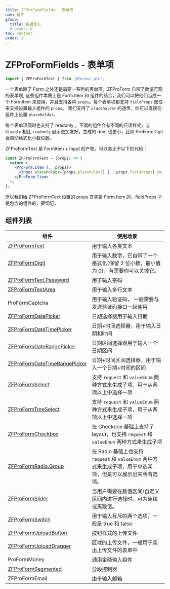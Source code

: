 ```yaml
---
title: ZFProFormFields - 表单项
nav: 组件
group:
  title: 数据录入
  # order: 0
toc: content
order: 2
---
```


# ZFProFormFields - 表单项

```jsx | pure
import { ZFProFormText } from '@fe/usc-pro';
```

一个表单除了 Form 之外还是需要一系列的表单项，ZFProForm 自带了数量可观的表单项, 这些组件本质上是 Form.Item 和 组件的结合，我们可以把他们当成一个 FormItem 来使用，并且支持各种 `props`。每个表单项都支持 `fieldProps` 属性来支持设置输入组件的 `props`。 我们支持了 `placeholder` 的透传，你可以直接在组件上设置 `placeholder`。

每个表单项同时也支持了 readonly ，不同的组件会有不同的只读样式，与 `disable` 相比 `readonly` 展示更加友好。生成的 dom 也更小，比如 ProFormDigit 会自动格式化小数位数。

ZFProFormText 是 FormItem + Input 的产物，可以类比于以下的代码：

```jsx | pure
const ZFProFormText = (props) => {
  return (
    <ProForm.Item {...props}>
      <Input placeholder={props.placeholder} {...props.fieldProps} />
    </ProForm.Item>
  );
};
```

所以我们给 ZFProFormText 设置的 props 其实是 Form.Item 的，fieldProps 才是包含的组件的，要切记。

## 组件列表

| 组件                                                                             | 使用场景                                                                                                    |
| -------------------------------------------------------------------------------- | ----------------------------------------------------------------------------------------------------------- |
| [ZFProFormText](https://ant.design/components/input-cn/#Input.Password)          | 用于输入各类文本                                                                                            |
| [ZFProFormDigit](https://ant.design/components/input-number-cn/)                 | 用于输入数字，它自带了一个格式化(保留 2 位小数，最小值为 0)，有需要你可以关掉它。                           |
| [ZFProFormText.Password](https://ant.design/components/input-cn/#Input.Password) | 用于输入密码                                                                                                |
| [ZFProFormTextArea](https://ant.design/components/input-cn/#Input.Password)      | 用于输入多行文本                                                                                            |
| ProFormCaptcha                                                                   | 用于输入验证码， 一般需要与发送验证码接口一起使用                                                           |
| [ZFProFormDatePicker](https://ant.design/components/date-picker-cn/)             | 日期选择器用于输入日期                                                                                      |
| [ZFProFormDateTimePicker](https://ant.design/components/date-picker-cn/)         | 日期+时间选择器，用于输入日期和时间                                                                         |
| [ZFProFormDateRangePicker](https://ant.design/components/date-picker-cn/)        | 日期区间选择器用于输入一个日期区间                                                                          |
| [ZFProFormDateTimeRangePicker](https://ant.design/components/date-picker-cn/)    | 日期+时间区间选择器，用于输入一个日期+时间的区间                                                            |
| [ZFProFormSelect](https://ant.design/components/select-cn/)                      | 支持 `request` 和 `valueEnum` 两种方式来生成子项，用于从两项以上中选择一项                                  |
| [ZFProFormTreeSelect](https://ant.design/components/tree-select-cn/)             | 支持 `request` 和 `valueEnum` 两种方式来生成子项，用于从两项以上中选择一项                                  |
| [ZFProFormCheckbox](https://ant.design/components/checkbox-cn/)                  | 在 Checkbox 基础上支持了 layout，也支持 `request` 和 `valueEnum` 两种方式来生成子项                         |
| [ZFProFormRadio.Group](https://ant.design/components/radio-cn/)                  | 在 Radio 基础上也支持 `request` 和 `valueEnum` 两种方式来生成子项，用于单选某项，但是可以展示出来所有选项。 |
| [ZFProFormSlider](https://ant.design/components/slider-cn/)                      | 当用户需要在数值区间/自定义区间内进行选择时，可为连续或离散值。                                             |
| [ZFProFormSwitch](https://ant.design/components/switch-cn/)                      | 用于输入互斥的两个选项，一般是 true 和 false                                                                |
| [ZFProFormUploadButton](https://ant.design/components/upload-cn/)                | 按钮样式的上传文件                                                                                          |
| [ZFProFormUploadDragger](https://ant.design/components/upload-cn/)               | 区域的上传文件，一般用于突出上传文件的表单中                                                                |
| ProFormMoney                                                                     | 通用金额输入组件                                                                                            |
| [ZFProFormSegmented](https://ant.design/components/segmented-cn/)                | 分段控制器                                                                                                  |
| ZFProFormEmail                                                                   | 由于输入邮箱                                                                                                |
